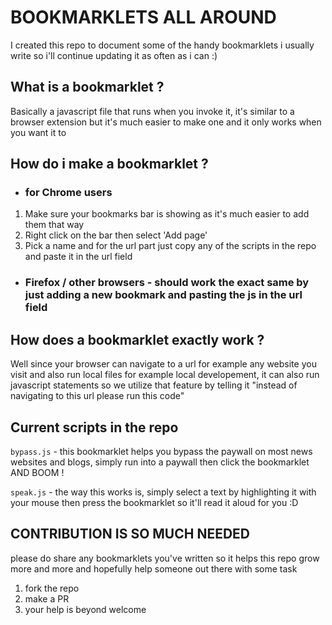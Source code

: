 # BOOKMARKLETS ALL AROUND

I created this repo to document some of the handy bookmarklets i usually write so i'll continue updating it as often as i can :)

## What is a bookmarklet ?

Basically a javascript file that runs when you invoke it, it's similar to a browser extension but it's much easier to make one and it only works when you want it to

## How do i make a bookmarklet ?

- ### for Chrome users

1. Make sure your bookmarks bar is showing as it's much easier to add them that way
2. Right click on the bar then select 'Add page'
3. Pick a name and for the url part just copy any of the scripts in the repo and paste it in the url field

- ### Firefox / other browsers - should work the exact same by just adding a new bookmark and pasting the js in the url field

## How does a bookmarklet exactly work ?

Well since your browser can navigate to a url for example any website you visit
and also run local files for example local developement, it can also run javascript statements so we utilize that feature by telling it "instead of navigating to this url please run this code"

## Current scripts in the repo

`bypass.js` - this bookmarklet helps you bypass the paywall on most news websites and blogs, simply run into a paywall then click the bookmarklet AND BOOM !

`speak.js` - the way this works is, simply select a text by highlighting it with your mouse then press the bookmarklet so it'll read it aloud for you :D

## CONTRIBUTION IS SO MUCH NEEDED

please do share any bookmarklets you've written so it helps this repo grow more and more and hopefully help someone out there with some task

1. fork the repo
2. make a PR
3. your help is beyond welcome
